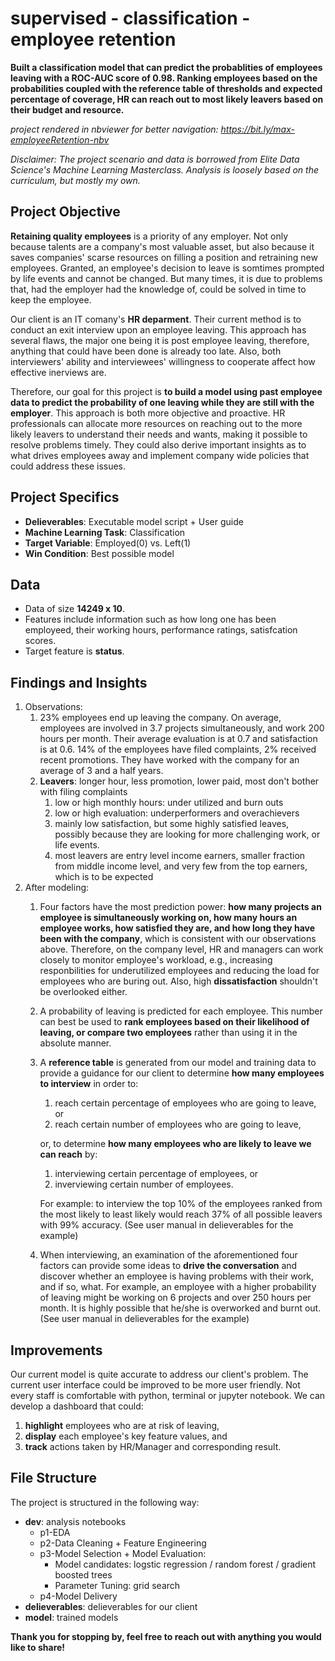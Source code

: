 # supervised - classification - employee retention
**Built a classification model that can predict the probablities of employees leaving with a ROC-AUC score of 0.98. Ranking employees based on the probabilities coupled with the reference table of thresholds and expected percentage of coverage, HR can reach out to most likely leavers based on their budget and resource.**

*project rendered in nbviewer for better navigation: https://bit.ly/max-employeeRetention-nbv*

*Disclaimer: The project scenario and data is borrowed from Elite Data Science's Machine Learning Masterclass. Analysis is loosely based on the curriculum, but mostly my own.*

## Project Objective
**Retaining quality employees** is a priority of any employer. Not only because talents are a company's most valuable asset, but also because it saves companies' scarse resources on filling a position and retraining new employees. Granted, an employee's decision to leave is somtimes prompted by life events and cannot be changed. But many times, it is due to problems that, had the employer had the knowledge of, could be solved in time to keep the employee.

Our client is an IT comany's **HR deparment**. Their current method is to conduct an exit interview upon an employee leaving. This approach has several flaws, the major one being it is post employee leaving, therefore, anything that could have been done is already too late. Also, both  interviewers' ability and interviewees' willingness to cooperate affect how effective inerviews are.

Therefore, our goal for this project is **to build a model using past employee data to predict the probability of one leaving while they are still with the employer**. This approach is both more objective and proactive. HR professionals can allocate more resources on reaching out to the more likely leavers to understand their needs and wants, making it possible to resolve problems timely. They could also derive important insights as to what drives employees away and implement company wide policies that could address these issues.

## Project Specifics
- **Delieverables**: Executable model script + User guide
- **Machine Learning Task**: Classification
- **Target Variable**: Employed(0) vs. Left(1)
- **Win Condition**: Best possible model

## Data
- Data of size **14249 x 10**.
- Features include information such as how long one has been employeed, their working hours, performance ratings, satisfcation scores.
- Target feature is **status**.

## Findings and Insights
1. Observations:
     1. 23% employees end up leaving the company. On average, employees are involved in 3.7 projects simultaneously, and work 200 hours per month. Their average evaluation is at 0.7 and satisfaction is at 0.6. 14% of the employees have filed complaints, 2% received recent promotions. They have worked with the company for an average of 3 and a half years.
     2. **Leavers**: longer hour, less promotion, lower paid, most don't bother with filing complaints
         1. low or high monthly hours: under utilized and burn outs
         1. low or high evaluation: underperformers and overachievers
         1. mainly low satisfaction, but some highly satisfied leaves, possibly because they are looking for more challenging work, or life events.
         2. most leavers are entry level income earners, smaller fraction from middle income level, and very few from the top earners, which is to be expected
2. After modeling:
     1. Four factors have the most prediction power: **how many projects an employee is simultaneously working on, how many hours an employee works, how satisfied they are, and how long they have been with the company**, which is consistent with our observations above. Therefore, on the company level, HR and managers can work closely to monitor employee's workload, e.g., increasing responbilities for underutilized employees and reducing the load for employees who are buring out. Also, high **dissatisfaction** shouldn't be overlooked either.
     2. A probability of leaving is predicted for each employee. This number can best be used to **rank employees based on their likelihood of leaving, or compare two employees** rather than using it in the absolute manner.
     3. A **reference table** is generated from our model and training data to provide a guidance for our client to determine **how many employees to interview** in order to:
        1. reach certain percentage of employees who are going to leave, or
        2. reach certain number of employees who are going to leave,

        or, to determine **how many employees who are likely to leave we can reach** by:
        1. interviewing certain percentage of employees, or
        1. inverviewing certain number of employees.

        For example: to interview the top 10% of the employees ranked from the most likely to least likely would reach 37% of all possible leavers with 99% accuracy. (See user manual in delieverables for the example)
     4. When interviewing, an examination of the aforementioned four factors can provide some ideas to **drive the conversation** and discover whether an employee is having problems with their work, and if so, what. For example, an employee with a higher probability of leaving might be working on 6 projects and over 250 hours per month. It is highly possible that he/she is overworked and burnt out. (See user manual in delieverables for the example)

## Improvements
Our current model is quite accurate to address our client's problem. The current user interface could be improved to be more user friendly. Not every staff is comfortable with python, terminal or jupyter notebook. We can develop a dashboard that could:
1.  **highlight** employees who are at risk of leaving,
2.  **display** each employee's key feature values, and
3.  **track** actions taken by HR/Manager and corresponding result.

## File Structure
The project is structured in the following way:
- **dev**: analysis notebooks
    - p1-EDA
    - p2-Data Cleaning + Feature Engineering
    - p3-Model Selection + Model Evaluation:
        - Model candidates: logstic regression / random forest / gradient boosted trees
        - Parameter Tuning: grid search
    - p4-Model Delivery
- **delieverables**: delieverables for our client
- **model**: trained models

**Thank you for stopping by, feel free to reach out with anything you would like to share!**
